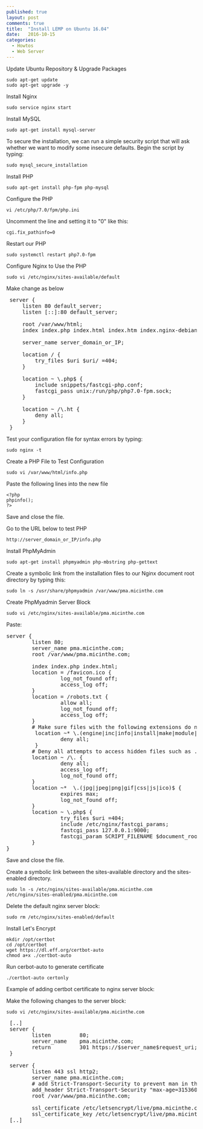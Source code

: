 ```yaml
---
published: true
layout: post
comments: true
title:  "Install LEMP on Ubuntu 16.04"
date:   2016-10-15
categories:
  - Howtos
  - Web Server
---
```


Update Ubuntu Repository & Upgrade Packages

    sudo apt-get update
    sudo apt-get upgrade -y

Install Nginx

    sudo service nginx start
 
Install MySQL

    sudo apt-get install mysql-server
 
To secure the installation, we can run a simple security script that will ask whether we want to modify some insecure defaults. Begin the script by typing:

    sudo mysql_secure_installation
 
Install PHP
 
    sudo apt-get install php-fpm php-mysql
  
Configure the PHP
  
    vi /etc/php/7.0/fpm/php.ini
   
Uncomment the line and setting it to "0" like this: 

    cgi.fix_pathinfo=0 
 
Restart our PHP

    sudo systemctl restart php7.0-fpm

Configure Nginx to Use the PHP

    sudo vi /etc/nginx/sites-available/default

Make change as below    
<pre>
 server {
     listen 80 default_server;
     listen [::]:80 default_server;
 
     root /var/www/html;
     index index.php index.html index.htm index.nginx-debian.html;
 
     server_name server_domain_or_IP;
 
     location / {
         try_files $uri $uri/ =404;
     }
 
     location ~ \.php$ {
         include snippets/fastcgi-php.conf;
         fastcgi_pass unix:/run/php/php7.0-fpm.sock;
     }
 
     location ~ /\.ht {
         deny all;
     }
 }
</pre>

Test your configuration file for syntax errors by typing:

    sudo nginx -t
 
 Create a PHP File to Test Configuration
 
    sudo vi /var/www/html/info.php
  
 Paste the following lines into the new file
 
    <?php
    phpinfo();
    ?>
 
Save and close the file.

Go to the URL below to test PHP

    http://server_domain_or_IP/info.php
 
 
Install PhpMyAdmin

    sudo apt-get install phpmyadmin php-mbstring php-gettext
 
Create a symbolic link from the installation files to our Nginx document root directory by typing this:
 
    sudo ln -s /usr/share/phpmyadmin /var/www/pma.micinthe.com
 
Create PhpMyadmin Server Block 
 
    sudo vi /etc/nginx/sites-available/pma.micinthe.com
 
Paste:

<pre>
server {
        listen 80;
        server_name pma.micinthe.com;
        root /var/www/pma.micinthe.com;
 
        index index.php index.html;
        location = /favicon.ico {
                 log_not_found off;
                 access_log off;
        }
        location = /robots.txt {
                 allow all;
                 log_not_found off;
                 access_log off;
        }
        # Make sure files with the following extensions do not get loaded by nginx because nginx would display the source code, and these files can contain PASSWORDS!
         location ~* \.(engine|inc|info|install|make|module|profile|test|po|sh|.*sql|theme|tpl(\.php)?|xtmpl)$|^(\..*|Entries.*|Repository|Root|Tag|Template)$|\.php_ {
                 deny all;
         }
        # Deny all attempts to access hidden files such as .htaccess, .htpasswd, .DS_Store (Mac).
        location ~ /\. {
                 deny all;
                 access_log off;
                 log_not_found off;
        }
        location ~*  \.(jpg|jpeg|png|gif|css|js|ico)$ {
                 expires max;
                 log_not_found off;
        }
        location ~ \.php$ {
                 try_files $uri =404;
                 include /etc/nginx/fastcgi_params;
                 fastcgi_pass 127.0.0.1:9000;
                 fastcgi_param SCRIPT_FILENAME $document_root$fastcgi_script_name;
        }
}
</pre>

Save and close the file.
 
Create a symbolic link between the sites-available directory and the sites-enabled directory. 

    sudo ln -s /etc/nginx/sites-available/pma.micinthe.com /etc/nginx/sites-enabled/pma.micinthe.com
 
Delete the default nginx server block:

    sudo rm /etc/nginx/sites-enabled/default

Install Let's Encrypt

    mkdir /opt/certbot
    cd /opt/certbot
    wget https://dl.eff.org/certbot-auto
    chmod a+x ./certbot-auto

Run cerbot-auto to generate certificate

    ./certbot-auto certonly

Example of adding certbot certificate to nginx server block:

Make the following changes to the server block:

    sudo vi /etc/nginx/sites-available/pma.micinthe.com

<pre>
 [..]
 server {
        listen         80;
        server_name    pma.micinthe.com;
        return         301 https://$server_name$request_uri;
 }
 
 server {
        listen 443 ssl http2;
        server_name pma.micinthe.com;
        # add Strict-Transport-Security to prevent man in the middle attacks
        add_header Strict-Transport-Security "max-age=31536000";
        root /var/www/pma.micinthe.com;
 
        ssl_certificate /etc/letsencrypt/live/pma.micinthe.com/fullchain.pem;
        ssl_certificate_key /etc/letsencrypt/live/pma.micinthe.com/privkey.pem;
 [..]
</pre>
